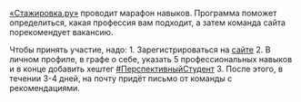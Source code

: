 [«Стажировка.ру»](https://vk.com/stazhirovka_ru) проводит марафон навыков. Программа поможет определиться, какая профессия вам подходит, а затем команда сайта порекомендует вакансию.

Чтобы принять участие, надо: 1. Зарегистрироваться на [сайте](https://stazhirovka.ru/) 2. В личном профиле, в графе о себе, указать 5 профессиональных навыков и в конце добавить хештег [#ПерспективныйСтудент](https://vk.com/feed?section=search&q=%23%D0%9F%D0%B5%D1%80%D1%81%D0%BF%D0%B5%D0%BA%D1%82%D0%B8%D0%B2%D0%BD%D1%8B%D0%B9%D0%A1%D1%82%D1%83%D0%B4%D0%B5%D0%BD%D1%82) 3. После этого, в течении 3-4 дней, на почту придёт письмо от команды с рекомендациями.